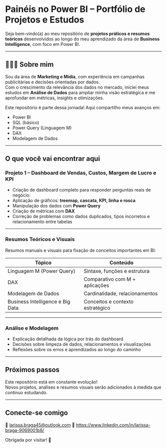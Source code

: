 # Painéis no Power BI – Portfólio de Projetos e Estudos

Seja bem-vindo(a) ao meu repositório de **projetos práticos e resumos teóricos** desenvolvidos ao longo do meu aprendizado da área de **Business Intelligence**, com foco em Power BI.

---

## 👩🏾‍💻 Sobre mim

Sou da área de **Marketing e Mídia**, com experiência em campanhas publicitárias e decisões orientadas por dados.  
Com o crescimento da relevância dos dados no mercado, iniciei meus estudos em **Análise de Dados** para ampliar minha visão estratégica e me aprofundar em métricas, insights e otimizações.

Este repositório é parte dessa jornada! Aqui compartilho meus avanços em:

- Power BI
- SQL (básico)
- Power Query (Linguagem M)
- DAX
- Modelagem de Dados

---

## O que você vai encontrar aqui

###  Projeto 1 – Dashboard de Vendas, Custos, Margem de Lucro e KPI

- Criação de dashboard completo para responder perguntas reais de negócio:
- Aplicação de gráficos: **treemap, cascata, KPI, linha e rosca**
- Manipulação dos dados com **Power Query**
- Criação de métricas com **DAX**
- Correção de problemas como dados duplicados, tipos incorretos e relacionamento entre tabelas

---

###  Resumos Teóricos e Visuais

Resumos manuais e visuais para fixação de conceitos importantes em BI:

| Tópico                                  | Conteúdo                         |
|----------------------------------------|----------------------------------|
| Linguagem M (Power Query)              | Sintaxe, funções e estrutura     |
| DAX                                    | Comparativo com M + aplicações   |
| Modelagem de Dados                     | Cardinalidade, relacionamentos   |
| Business Intelligence e Big Data       | Conceitos e contexto estratégico |

---

### Análise e Modelagem

- Explicação detalhada da lógica por trás do dashboard
- Decisões sobre limpeza de dados, relacionamentos e visualizações
- Reflexões sobre os erros e aprendizados ao longo do caminho

---

## Próximos passos

Este repositório está em constante evolução!  
Novos projetos, análises e resumos visuais serão adicionados à medida que continuo estudando.

---

##  Conecte-se comigo

📩 larissa.braga45@outlook.com
💼 https://www.linkedin.com/in/larissa-braga-9069001b8/

Obrigada por visitar! 💛  

